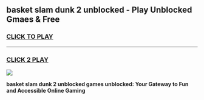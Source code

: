 
## basket slam dunk 2 unblocked - Play Unblocked Gmaes & Free
<h3>
<a href="https://news.freeplayer.one?title=basket_slam_dunk_2_unblocked&ref=23F">CLICK TO PLAY</a></h3>
<hr>

<h3>
<a href="https://news.freeplayer.one?title=basket_slam_dunk_2_unblocked&ref=23F">CLICK 2 PLAY</a>
  
</h3>

<a href="https://news.freeplayer.one?title=basket_slam_dunk_2_unblocked&ref=23F/"><img src="https://clearcache.store/games.png"></a>


**basket slam dunk 2 unblocked games unblocked: Your Gateway to Fun and Accessible Online Gaming**
